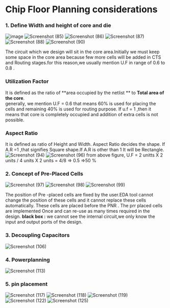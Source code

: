 #  Chip Floor Planning considerations
### 1. Define Width and height of core and die 
![image](https://github.com/Sairamvanam/-NASSCOM-VSD-SoC-Design-Program/assets/163321291/66ba399f-a413-43fc-82e7-2d9330e032e2)
![Screenshot (85)](https://github.com/Sairamvanam/-NASSCOM-VSD-SoC-Design-Program/assets/163321291/f39ef017-9a36-473e-b7a8-49e198ff7901)
![Screenshot (86)](https://github.com/Sairamvanam/-NASSCOM-VSD-SoC-Design-Program/assets/163321291/c00e85f7-eb31-4d34-9810-d0ebb3590160)
![Screenshot (87)](https://github.com/Sairamvanam/-NASSCOM-VSD-SoC-Design-Program/assets/163321291/7a37cc23-bb68-437a-99a7-e29a8e4188f5)
![Screenshot (88)](https://github.com/Sairamvanam/-NASSCOM-VSD-SoC-Design-Program/assets/163321291/394e0cc9-c540-4022-99f2-5f7fd49dede1)
![Screenshot (90)](https://github.com/Sairamvanam/-NASSCOM-VSD-SoC-Design-Program/assets/163321291/7e415b9c-cb69-49b3-a019-5231b44992ab)

The circuit which we design will sit in the core area.Initially we must keep some space in the core area because few more cells will be added in CTS and Routing stages.for this reason,we usually mention U.F in range of 0.6 to 0.8 .
### Utilization Factor
It is defined as the ratio of **area occupied by the netlist ** to **Total area of the core**.   
generally, we mention U.F = 0.6 that means  60% is used for placing the cells and remaining 40% is used for routing purpose.
If u.f = 1 ,then it means that core is completely occupied and addition of extra cells is not possible.
### Aspect Ratio
It is defined as ratio of Height and Width.
Aspect Ratio decides the shape. If A.R =1 ,that signifies Square shape.If A.R is other than 1 It will be Rectangle.
![Screenshot (94)](https://github.com/Sairamvanam/-NASSCOM-VSD-SoC-Design-Program/assets/163321291/b3821c1f-3d50-4eec-8621-1a354e0659e4)
![Screenshot (96)](https://github.com/Sairamvanam/-NASSCOM-VSD-SoC-Design-Program/assets/163321291/41834b1a-b766-4258-bf53-d7d3d2f17340)
from above figure,
U.F = 2 unitts X 2 units / 4 units X 2 units 
    = 4/8 => 0.5 
    =>50 %

### 2. Concept of Pre-Placed Cells
![Screenshot (97)](https://github.com/Sairamvanam/-NASSCOM-VSD-SoC-Design-Program/assets/163321291/c2c90a2f-4640-423b-8b13-43578573cfe4)
![Screenshot (98)](https://github.com/Sairamvanam/-NASSCOM-VSD-SoC-Design-Program/assets/163321291/000beb37-dda0-42ed-b552-a0473bfecc3a)
![Screenshot (99)](https://github.com/Sairamvanam/-NASSCOM-VSD-SoC-Design-Program/assets/163321291/aa87324c-4712-402f-8af3-6e39c7456f45)

The position of Pre -placed cells are fixed by the user.EDA tool cannot change the position of these cells and it cannot replace these cells automatically. These cells are placed before the PNR .
The prr placed cells are implemented Once and can re-use as many times required in the design.
**black box :** we cannot see the internal circuit,we only know the input and output ports of the design.
### 3. Decoupling Capacitors
![Screenshot (106)](https://github.com/Sairamvanam/-NASSCOM-VSD-SoC-Design-Program/assets/163321291/adefb33a-b3d9-419b-be20-a678d6cdd0dd)

### 4. Powerplanning
![Screenshot (113)](https://github.com/Sairamvanam/-NASSCOM-VSD-SoC-Design-Program/assets/163321291/111780a6-fe9c-4271-9c7b-9fd4a559d5c2)

### 5. pin placement
![Screenshot (117)](https://github.com/Sairamvanam/-NASSCOM-VSD-SoC-Design-Program/assets/163321291/773d8bd8-cd33-43b1-bbaa-7dbadc5e5356)
![Screenshot (118)](https://github.com/Sairamvanam/-NASSCOM-VSD-SoC-Design-Program/assets/163321291/d89d3191-d02b-4dff-ab56-69a177eeca11)
![Screenshot (119)](https://github.com/Sairamvanam/-NASSCOM-VSD-SoC-Design-Program/assets/163321291/46234b67-08e9-4ccf-90c4-2dd86f308abe)
![Screenshot (122)](https://github.com/Sairamvanam/-NASSCOM-VSD-SoC-Design-Program/assets/163321291/2bbdd3cf-eb12-4db8-8c16-5376f248c9f5)
![Screenshot (125)](https://github.com/Sairamvanam/-NASSCOM-VSD-SoC-Design-Program/assets/163321291/a9c9f41c-35aa-482b-a626-1cee2808df13)

